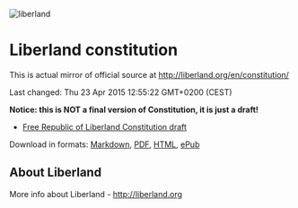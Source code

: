 ![liberland](http://liberland.org/addons/image/Liberland_znak_small.png)

# Liberland constitution

This is actual mirror of official source at http://liberland.org/en/constitution/

Last changed: Thu 23 Apr 2015 12:55:22 GMT+0200 (CEST)
<!-- lastRevisionHash: 5ae8c7e38337fba46d145fa6e67929deb29125b4 -->

**Notice: this is NOT a final version of Constitution, it is just a draft!**

- [Free Republic of Liberland Constitution draft](Constitution.md)

Download in formats: [Markdown], [PDF], [HTML], [ePub]  

## About Liberland

More info about Liberland - http://liberland.org


[Markdown]: https://github.com/burningtree/liberland-constitution/raw/master/Constitution.md
[PDF]: https://github.com/burningtree/liberland-constitution/raw/master/dist/Constitution.pdf
[ePub]: https://github.com/burningtree/liberland-constitution/raw/master/dist/Constitution.epub
[HTML]: https://github.com/burningtree/liberland-constitution/raw/master/dist/Constitution.html
